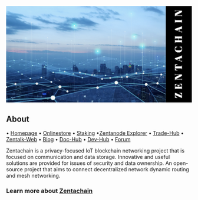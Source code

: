 <body>
<img src="https://github.com/ZentaChain/.github/blob/main/assets/zentachain_github.png">
</body>

## About

• [Homepage](https://zentachain.io) • [Onlinestore](https://zentanode.com) • [Staking](https://staking.zentachain.io) •[Zentanode Explorer](https://explorer.zentanode.com) • [Trade-Hub](https://trade.zentachain.io) • [Zentalk-Web](https://zentalk.chat) • [Blog](https://zentachain.blog) • [Doc-Hub](https://docs.zentachain.io) • [Dev-Hub](https://dev.zentachain.io) • [Forum](http://forum.zentanode.com) 

Zentachain is a privacy-focused IoT blockchain networking project that is focused on communication and data storage. Innovative and useful solutions are provided for issues of security and data ownership. An open-source project that aims to connect decentralized network dynamic routing and mesh networking.
  
### Learn more about [Zentachain](https://github.com/ZentaChain/Zentachain)
